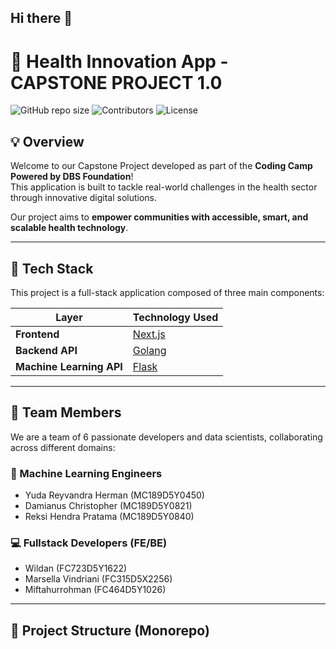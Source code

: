 ## Hi there 👋

# 🌱 Health Innovation App - CAPSTONE PROJECT 1.0

![GitHub repo size](https://img.shields.io/github/repo-size/CAPSTONE-PROJECT-1-0/health-innovation-app)
![Contributors](https://img.shields.io/github/contributors/CAPSTONE-PROJECT-1-0/health-innovation-app)
![License](https://img.shields.io/github/license/CAPSTONE-PROJECT-1-0/health-innovation-app)

## 💡 Overview

Welcome to our Capstone Project developed as part of the **Coding Camp Powered by DBS Foundation**!  
This application is built to tackle real-world challenges in the health sector through innovative digital solutions.

Our project aims to **empower communities with accessible, smart, and scalable health technology**.

---

## 🚀 Tech Stack

This project is a full-stack application composed of three main components:

| Layer                   | Technology Used                     |
|-------------------------|-------------------------------------|
| **Frontend**            | [Next.js](https://nextjs.org/)      |
| **Backend API**         | [Golang](https://go.dev/)|
| **Machine Learning API**| [Flask](https://flask.palletsprojects.com/) |

---

## 👥 Team Members

We are a team of 6 passionate developers and data scientists, collaborating across different domains:

### 🧠 Machine Learning Engineers
- Yuda Reyvandra Herman (MC189D5Y0450)
- Damianus Christopher (MC189D5Y0821)
- Reksi Hendra Pratama (MC189D5Y0840)

### 💻 Fullstack Developers (FE/BE)
- Wildan (FC723D5Y1622)
- Marsella Vindriani (FC315D5X2256)
- Miftahurrohman (FC464D5Y1026)

---

## 🔧 Project Structure (Monorepo)


